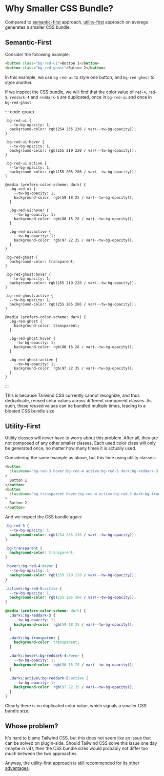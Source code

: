 # Why Smaller CSS Bundle?

Compared to [semantic-first](/guide/semantic-first) approach, [utility-first](/guide/utility-first) approach on average generates a smaller CSS bundle.

## Semantic-First

Consider the following example:

```html
<button class="bg-red-ui">Button 1</button>
<button class="bg-red-ghost">Button 2</button>
```

In this example, we use `bg-red-ui` to style one button, and `bg-red-ghost` to style another.

If we inspect the CSS bundle, we will find that the color value of `red-4`, `red-5`, `reddark-4` and `reddark-5` are duplicated, once in `bg-red-ui` and once in `bg-red-ghost`.

::: code-group

```css{7-8,12-13,23-24,28-29} [bg-red-ui]
.bg-red-ui {
  --tw-bg-opacity: 1;
  background-color: rgb(254 235 236 / var(--tw-bg-opacity));
}

.bg-red-ui:hover {
  --tw-bg-opacity: 1;
  background-color: rgb(255 219 220 / var(--tw-bg-opacity));
}

.bg-red-ui:active {
  --tw-bg-opacity: 1;
  background-color: rgb(255 205 206 / var(--tw-bg-opacity));
}

@media (prefers-color-scheme: dark) {
  .bg-red-ui {
    --tw-bg-opacity: 1;
    background-color: rgb(59 18 25 / var(--tw-bg-opacity));
  }

  .bg-red-ui:hover {
    --tw-bg-opacity: 1;
    background-color: rgb(80 15 28 / var(--tw-bg-opacity));
  }

  .bg-red-ui:active {
    --tw-bg-opacity: 1;
    background-color: rgb(97 22 35 / var(--tw-bg-opacity));
  }
}
```

```css{6-7,11-12,21-22,26-27} [bg-red-ghost]
.bg-red-ghost {
  background-color: transparent;
}

.bg-red-ghost:hover {
  --tw-bg-opacity: 1;
  background-color: rgb(255 219 220 / var(--tw-bg-opacity));
}

.bg-red-ghost:active {
  --tw-bg-opacity: 1;
  background-color: rgb(255 205 206 / var(--tw-bg-opacity));
}

@media (prefers-color-scheme: dark) {
  .bg-red-ghost {
    background-color: transparent;
  }

  .bg-red-ghost:hover {
    --tw-bg-opacity: 1;
    background-color: rgb(80 15 28 / var(--tw-bg-opacity));
  }

  .bg-red-ghost:active {
    --tw-bg-opacity: 1;
    background-color: rgb(97 22 35 / var(--tw-bg-opacity));
  }
}
```

:::

This is because Tailwind CSS currently cannot recognize, and thus deduplicate, reused color values across different component classes. As such, these reused values can be bundled multiple times, leading to a bloated CSS bundle size.

## Utility-First

Utility classes will never have to worry about this problem. After all, they are not composed of any other smaller classes. Each used color class will only be generated once, no matter how many times it is actually used.

Considering the same example as above, but this time using utility classes:

```html
<button
  className="bg-red-3 hover:bg-red-4 active:bg-red-5 dark:bg-reddark-3 dark:hover:bg-reddark-4 dark:active:bg-reddark-5"
>
  Button 1
</button>
<button
  className="bg-transparent hover:bg-red-4 active:bg-red-5 dark:bg-transparent dark:hover:bg-reddark-4 dark:active:bg-reddark-5"
>
  Button 2
</button>
```

And we inspect the CSS bundle again:

```css
.bg-red-3 {
  --tw-bg-opacity: 1;
  background-color: rgb(254 235 236 / var(--tw-bg-opacity));
}

.bg-transparent {
  background-color: transparent;
}

.hover\:bg-red-4:hover {
  --tw-bg-opacity: 1;
  background-color: rgb(255 219 220 / var(--tw-bg-opacity));
}

.active\:bg-red-5:active {
  --tw-bg-opacity: 1;
  background-color: rgb(255 205 206 / var(--tw-bg-opacity));
}

@media (prefers-color-scheme: dark) {
  .dark\:bg-reddark-3 {
    --tw-bg-opacity: 1;
    background-color: rgb(59 18 25 / var(--tw-bg-opacity));
  }

  .dark\:bg-transparent {
    background-color: transparent;
  }

  .dark\:hover\:bg-reddark-4:hover {
    --tw-bg-opacity: 1;
    background-color: rgb(80 15 28 / var(--tw-bg-opacity));
  }

  .dark\:active\:bg-reddark-5:active {
    --tw-bg-opacity: 1;
    background-color: rgb(97 22 35 / var(--tw-bg-opacity));
  }
}
```

Clearly there is no duplicated color value, which signals a smaller CSS bundle size.

## Whose problem?

It's hard to blame Tailwind CSS, but this does not seem like an issue that can be solved on plugin-side. Should Tailwind CSS solve this issue one day (maybe in v4), then the CSS bundle sizes would probably not differ too much between the two approaches.

Anyway, the utility-first approach is still recommended for [its other advantages](/guide/utility-first#advantages).
